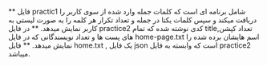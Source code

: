 ** فایل practic1 شامل برنامه ای است که کلمات جمله وارد شده از سوی کاربر را دریافت میکند و سپس کلمات یکتا در جمله و تعداد تکرار هر کلمه را به صورت لیستی به کاربر نمایش میدهد.
** در فایل practice2 کدی نوشته شده که تمام title,تعداد کپشن های پست ها و تعداد نویسندگانی که در فایل home-page.txt اسم هایشان برده شده را نمایش میدهد.
** فایل home.txt , یک فایل json است که وابسته به فایل practice2 میباشد.


